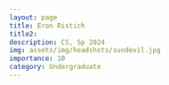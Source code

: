 ```yaml
---
layout: page
title: Eron Ristich 
title2: 
description: CS, Sp 2024 
img: assets/img/headshots/sundevil.jpg
importance: 10
category: Undergraduate
---
```



